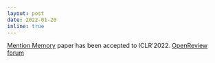 ```yaml
---
layout: post
date: 2022-01-20
inline: true
---
```


[Mention Memory](https://openreview.net/forum?id=OY1A8ejQgEX) paper has been accepted to ICLR'2022. [OpenReview forum](https://openreview.net/forum?id=OY1A8ejQgEX)